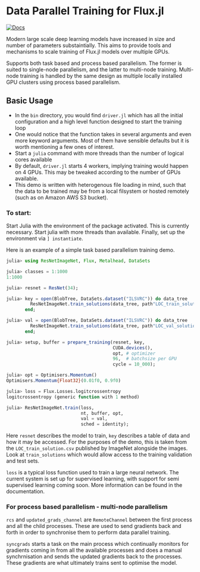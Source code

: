 # Data Parallel Training for Flux.jl

[![Docs](https://img.shields.io/badge/Docs-dev-blue)](https://dhairyalgandhi.github.io/ResNetImageNet.jl/dev)

Modern large scale deep learning models have increased in size and number of parameters substaintially. This aims to provide tools and mechanisms to scale training of Flux.jl models over multiple GPUs. 

Supports both task based and process based parallelism. The former is suited to single-node parallelism, and the latter to multi-node training. Multi-node training is handled by the same design as multiple locally installed GPU clusters using process based parallelism.

## Basic Usage

* In the `bin` directory, you would find `driver.jl` which has all the initial configuration and a high level function designed to start the training loop
* One would notice that the function takes in several arguments and even more keyword arguments. Most of them have sensible defaults but it is worth mentioning a few ones of interest.
* Start a `julia` command with more threads than the number of logical cores available
* By default, `driver.jl` starts 4 workers, implying training would happen on 4 GPUs. This may be tweaked according to the number of GPUs available.
* This demo is written with heterogenous file loading in mind, such that the data to be trained may be from a local filsystem or hosted remotely (such as on Amazon AWS S3 bucket).

### To start:

Start Julia with the environment of the package activated. This is currently necessary. Start julia with more threads than available. Finally, set up the environment via `] instantiate`.

Here is an example of a simple task based parallelism training demo.

```julia
julia> using ResNetImageNet, Flux, Metalhead, DataSets

julia> classes = 1:1000
1:1000

julia> resnet = ResNet(34);

julia> key = open(BlobTree, DataSets.dataset("ILSVRC")) do data_tree
         ResNetImageNet.train_solutions(data_tree, path"LOC_train_solution.csv", classes)
       end;

julia> val = open(BlobTree, DataSets.dataset("ILSVRC")) do data_tree
         ResNetImageNet.train_solutions(data_tree, path"LOC_val_solution.csv", classes)
       end;

julia> setup, buffer = prepare_training(resnet, key,
                                        CUDA.devices(),
                                        opt, # optimizer
                                        96,  # batchsize per GPU
                                        cycle = 10_000);

julia> opt = Optimisers.Momentum()
Optimisers.Momentum{Float32}(0.01f0, 0.9f0)

julia> loss = Flux.Losses.logitcrossentropy
logitcrossentropy (generic function with 1 method)

julia> ResNetImageNet.train(loss,
                            nt, buffer, opt,
                            val = val,
                            sched = identity);
```

Here `resnet` describes the model to train, `key` describes a table of data and how it may be accessed. For the purposes of the demo, this is taken from the `LOC_train_solution.csv` published by ImageNet alongside the images. Look at `train_solutions` which would allow access to the training validation and test sets.

`loss` is a typical loss function used to train a large neural network. The current system is set up for supervised learning, with support for semi supervised learning coming soon. More information can be found in the documentation.

### For process based parallelism - multi-node parallelism

`rcs` and `updated_grads_channel` are `RemoteChannel` between the first process and all the child processes. These are used to send gradients back and forth in order to synchronise them to perform data parallel training.

`syncgrads` starts a task on the main process which continually monitors for gradients coming in from all the available processes and does a manual synchrnisation and sends the updated gradients back to the processes. These gradients are what ultimately trains sent to optimise the model.
